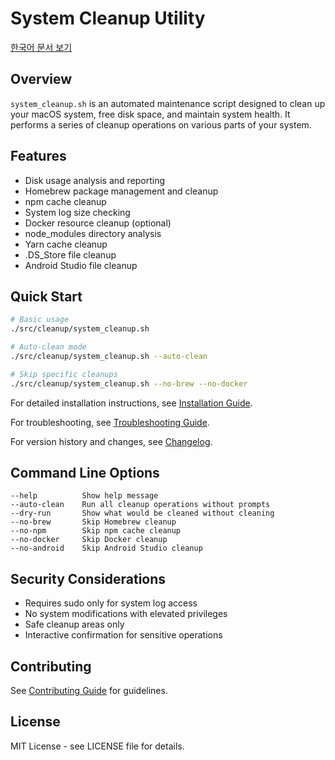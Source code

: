# System Cleanup Utility

[한국어 문서 보기](README.kr.md)

## Overview

`system_cleanup.sh` is an automated maintenance script designed to clean up your macOS system, free disk space, and maintain system health. It performs a series of cleanup operations on various parts of your system.

## Features

- Disk usage analysis and reporting
- Homebrew package management and cleanup
- npm cache cleanup
- System log size checking
- Docker resource cleanup (optional)
- node_modules directory analysis
- Yarn cache cleanup
- .DS_Store file cleanup
- Android Studio file cleanup

## Quick Start

```bash
# Basic usage
./src/cleanup/system_cleanup.sh

# Auto-clean mode
./src/cleanup/system_cleanup.sh --auto-clean

# Skip specific cleanups
./src/cleanup/system_cleanup.sh --no-brew --no-docker
```

For detailed installation instructions, see [Installation Guide](../common/INSTALLATION.md).

For troubleshooting, see [Troubleshooting Guide](TROUBLESHOOTING.md).

For version history and changes, see [Changelog](CHANGELOG.md).

## Command Line Options

```
--help          Show help message
--auto-clean    Run all cleanup operations without prompts
--dry-run       Show what would be cleaned without cleaning
--no-brew       Skip Homebrew cleanup
--no-npm        Skip npm cache cleanup
--no-docker     Skip Docker cleanup
--no-android    Skip Android Studio cleanup
```

## Security Considerations

- Requires sudo only for system log access
- No system modifications with elevated privileges
- Safe cleanup areas only
- Interactive confirmation for sensitive operations

## Contributing

See [Contributing Guide](../common/CONTRIBUTING.md) for guidelines.

## License

MIT License - see LICENSE file for details.
